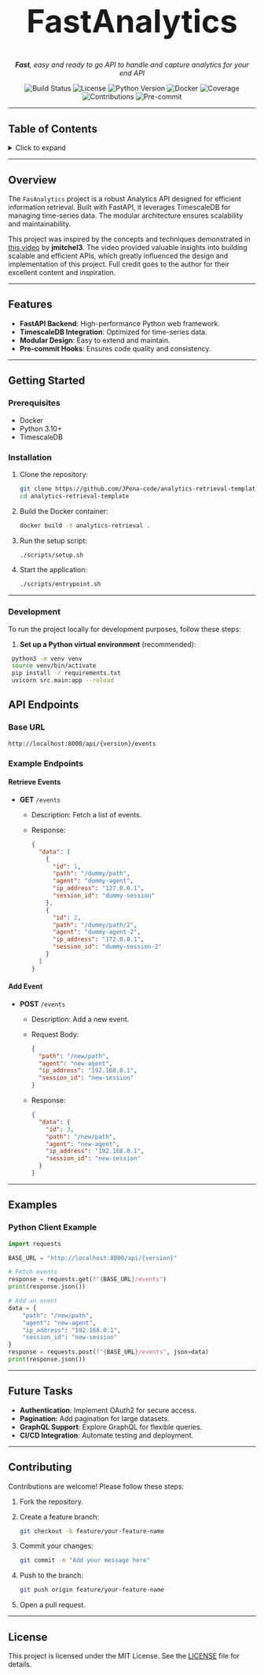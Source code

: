 <div align="center">
    <h1 style="font-size: 64px">FastAnalytics</h1>
    <p style="font-style: italic">
        <strong>Fast</strong>, easy and ready to go API to handle and capture analytics for your end API
    </p>
    <img src="https://img.shields.io/github/actions/workflow/status/JPena-code/analytics-retrieval-template/ci.yml?branch=main" alt="Build Status">
    <img src="https://img.shields.io/github/license/JPena-code/analytics-retrieval-template" alt="License">
    <img src="https://img.shields.io/badge/python-3.10%2B-blue" alt="Python Version">
    <img src="https://img.shields.io/badge/docker-supported-blue" alt="Docker">
    <img src="https://img.shields.io/codecov/c/github/JPena-code/analytics-retrieval-template" alt="Coverage">
    <img src="https://img.shields.io/badge/contributions-welcome-brightgreen" alt="Contributions">
    <img src="https://img.shields.io/badge/pre--commit-enabled-brightgreen?logo=pre-commit" alt="Pre-commit">
</div>

---

## Table of Contents

<details>
<summary>Click to expand</summary>

- [Table of Contents](#table-of-contents)
- [Overview](#overview)
- [Features](#features)
- [Getting Started](#getting-started)
  - [Prerequisites](#prerequisites)
  - [Installation](#installation)
  - [Development](#development)
- [API Endpoints](#api-endpoints)
  - [Base URL](#base-url)
  - [Example Endpoints](#example-endpoints)
    - [Retrieve Events](#retrieve-events)
    - [Add Event](#add-event)
- [Examples](#examples)
  - [Python Client Example](#python-client-example)
- [Future Tasks](#future-tasks)
- [Contributing](#contributing)
- [License](#license)

</details>

---

## Overview

The `FasAnalytics` project is a robust Analytics API designed for efficient information retrieval. Built with FastAPI, it leverages TimescaleDB for managing time-series data. The modular architecture ensures scalability and maintainability.

This project was inspired by the concepts and techniques demonstrated in [this video](https://www.youtube.com/watch?v=tiBeLLv5GJo&t=9420s) by **jmitchel3**. The video provided valuable insights into building scalable and efficient APIs, which greatly influenced the design and implementation of this project. Full credit goes to the author for their excellent content and inspiration.

---

## Features

- **FastAPI Backend**: High-performance Python web framework.
- **TimescaleDB Integration**: Optimized for time-series data.
- **Modular Design**: Easy to extend and maintain.
- **Pre-commit Hooks**: Ensures code quality and consistency.

---

## Getting Started

### Prerequisites

- Docker
- Python 3.10+
- TimescaleDB

### Installation

1. Clone the repository:

   ```bash
   git clone https://github.com/JPena-code/analytics-retrieval-template.git
   cd analytics-retrieval-template
   ```

2. Build the Docker container:

   ```bash
   docker build -t analytics-retrieval .
   ```

3. Run the setup script:

   ```bash
   ./scripts/setup.sh
   ```

4. Start the application:

   ```bash
   ./scripts/entrypoint.sh
   ```

---

### Development

To run the project locally for development purposes, follow these steps:

1. **Set up a Python virtual environment** (recommended):

  ```bash
   python3 -m venv venv
   source venv/bin/activate
   pip install -r requirements.txt
   uvicorn src.main:app --reload
  ```

## API Endpoints

### Base URL

```text
http://localhost:8000/api/{version}/events
```

### Example Endpoints

#### Retrieve Events

- **GET** `/events`
  - Description: Fetch a list of events.
  - Response:

    ```json
    {
      "data": [
        {
          "id": 1,
          "path": "/dummy/path",
          "agent": "dummy-agent",
          "ip_address": "127.0.0.1",
          "session_id": "dummy-session"
        },
        {
          "id": 2,
          "path": "/dummy/path/2",
          "agent": "dummy-agent-2",
          "ip_address": "172.0.0.1",
          "session_id": "dummy-session-2"
        }
      ]
    }
    ```

#### Add Event

- **POST** `/events`
  - Description: Add a new event.
  - Request Body:

    ```json
    {
      "path": "/new/path",
      "agent": "new-agent",
      "ip_address": "192.168.0.1",
      "session_id": "new-session"
    }
    ```

  - Response:

    ```json
    {
      "data": {
        "id": 3,
        "path": "/new/path",
        "agent": "new-agent",
        "ip_address": "192.168.0.1",
        "session_id": "new-session"
      }
    }
    ```

---

## Examples

### Python Client Example

```python
import requests

BASE_URL = "http://localhost:8000/api/{version}"

# Fetch events
response = requests.get(f"{BASE_URL}/events")
print(response.json())

# Add an event
data = {
    "path": "/new/path",
    "agent": "new-agent",
    "ip_address": "192.168.0.1",
    "session_id": "new-session"
}
response = requests.post(f"{BASE_URL}/events", json=data)
print(response.json())
```

---

## Future Tasks

- **Authentication**: Implement OAuth2 for secure access.
- **Pagination**: Add pagination for large datasets.
- **GraphQL Support**: Explore GraphQL for flexible queries.
- **CI/CD Integration**: Automate testing and deployment.

---

## Contributing

Contributions are welcome! Please follow these steps:

1. Fork the repository.
2. Create a feature branch:

   ```bash
   git checkout -b feature/your-feature-name
   ```

3. Commit your changes:

   ```bash
   git commit -m "Add your message here"
   ```

4. Push to the branch:

   ```bash
   git push origin feature/your-feature-name
   ```

5. Open a pull request.

---

## License

This project is licensed under the MIT License. See the [LICENSE](LICENSE) file for details.
